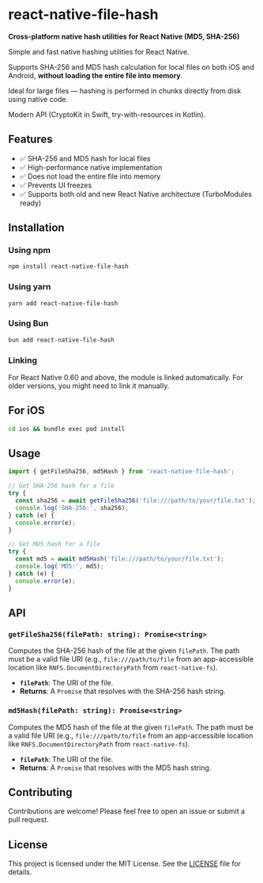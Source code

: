 # react-native-file-hash
**Cross-platform native hash utilities for React Native (MD5, SHA-256)**

Simple and fast native hashing utilities for React Native.

Supports SHA-256 and MD5 hash calculation for local files on both iOS and Android, **without loading the entire file into memory**.

Ideal for large files — hashing is performed in chunks directly from disk using native code.

Modern API (CryptoKit in Swift, try-with-resources in Kotlin).

## Features

- ✅ SHA-256 and MD5 hash for local files
- ✅ High-performance native implementation
- ✅ Does not load the entire file into memory
- ✅ Prevents UI freezes
- ✅ Supports both old and new React Native architecture (TurboModules ready)

## Installation

### Using npm

```bash
npm install react-native-file-hash
```

### Using yarn

```bash
yarn add react-native-file-hash
```

### Using Bun

```bash
bun add react-native-file-hash
```

### Linking

For React Native 0.60 and above, the module is linked automatically. For older versions, you might need to link it manually.

## For iOS

```bash
cd ios && bundle exec pod install
```

## Usage

```ts
import { getFileSha256, md5Hash } from 'react-native-file-hash';

// Get SHA-256 hash for a file
try {
  const sha256 = await getFileSha256('file:///path/to/your/file.txt');
  console.log('SHA-256:', sha256);
} catch (e) {
  console.error(e);
}

// Get MD5 hash for a file
try {
  const md5 = await md5Hash('file:///path/to/your/file.txt');
  console.log('MD5:', md5);
} catch (e) {
  console.error(e);
}
```

## API

### `getFileSha256(filePath: string): Promise<string>`

Computes the SHA-256 hash of the file at the given `filePath`. The path must be a valid file URI (e.g., `file:///path/to/file` from an app-accessible location like `RNFS.DocumentDirectoryPath` from `react-native-fs`).

- **`filePath`**: The URI of the file.
- **Returns**: A `Promise` that resolves with the SHA-256 hash string.

### `md5Hash(filePath: string): Promise<string>`

Computes the MD5 hash of the file at the given `filePath`. The path must be a valid file URI (e.g., `file:///path/to/file` from an app-accessible location like `RNFS.DocumentDirectoryPath` from `react-native-fs`).

- **`filePath`**: The URI of the file.
- **Returns**: A `Promise` that resolves with the MD5 hash string.

## Contributing

Contributions are welcome! Please feel free to open an issue or submit a pull request.

## License

This project is licensed under the MIT License. See the [LICENSE](LICENSE) file for details.
